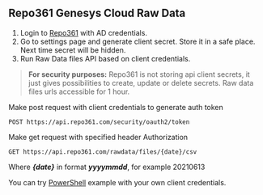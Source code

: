 ## Repo361 Genesys Cloud Raw Data 
1. Login to [Repo361](https://apps.repo361.com/) with AD credentials.
2. Go to settings page and generate client secret. Store it in a safe place. Next time secret will be hidden. 
3. Run Raw Data files API based on client credentials.

> **For security purposes:** Repo361 is not storing api client secrets, it just gives possibilities to create, update or delete secrets. Raw data files urls accessible for 1 hour. 

Make post request with client credentials to generate auth token 
```http
POST https://api.repo361.com/security/oauth2/token
```

Make get request with specified header Authorization
```http
GET https://api.repo361.com/rawdata/files/{date}/csv
```
Where ***{date}*** in format ***yyyymmdd***, for example 20210613

You can try [PowerShell](https://github.com/Noralogix/repo361-genesyscloud/blob/main/Repo361-RawData-API.ps1 ) example with your own client credentials.
